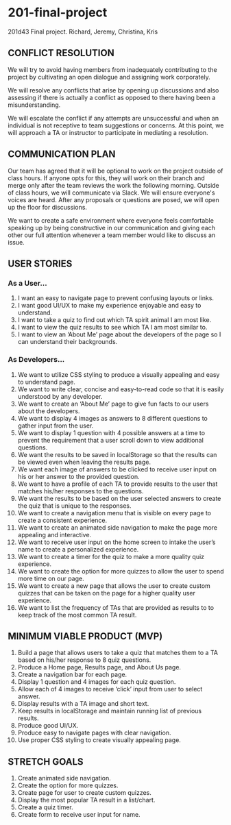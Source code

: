 # 201-final-project
201d43 Final project. Richard, Jeremy, Christina, Kris

## CONFLICT RESOLUTION


We will try to avoid having members from inadequately contributing to the project by cultivating an open dialogue and assigning work corporately.

We will resolve any conflicts that arise by opening up discussions and also assessing if there is actually a conflict as opposed to there having been a misunderstanding.

We will escalate the conflict if any attempts are unsuccessful and when an individual is not receptive to team suggestions or concerns. At this point, we will approach a TA or instructor to participate in mediating a resolution.


##  COMMUNICATION PLAN


Our team has agreed that it will be optional to work on the project outside of class hours. If anyone opts for this, they will work on their branch and merge only after the  team reviews the work the following morning. Outside of class hours, we will communicate via Slack. 
We will ensure everyone's voices are heard. After any proposals or questions are posed, we will open up the floor for  	discussions. 

We want to create a safe environment where  everyone feels comfortable speaking up by being constructive in our communication and giving each other our full attention whenever a team member would like to discuss an issue.


## USER STORIES


### As a User...

1. I want an easy to navigate page to prevent confusing layouts or links.
2. I want good UI/UX to make my experience enjoyable and easy to understand. 
3. I want to take a quiz to find out which TA spirit animal I am most like. 
4. I want to view the quiz results to see which TA I am most similar to. 
5. I want to view an ‘About Me’ page about the developers of the page so I can understand their backgrounds. 

### As Developers...

1. We want to utilize CSS styling to produce a visually appealing and easy to understand page. 
2. We want to write clear, concise and easy-to-read code so that it is easily understood by any developer. 
3. We want to create an ‘About Me’ page to give fun facts to our users about the developers. 
4. We want to display 4 images as answers to 8 different questions to gather input from the user.
5. We want to display 1 question with 4 possible answers at a time to prevent the requirement that a user scroll down to view additional questions. 
6. We want the results to be saved in localStorage so that the results can be viewed even when leaving the results page. 
7. We want each image of answers to be clicked to receive user input on his or her answer to the provided question. 
8. We want to have a profile of each TA to provide results to the user that matches his/her responses to the questions. 
9. We want the results to be based on the user selected answers to create the quiz that is unique to the responses. 
10. We want to create a navigation menu that is visible on every page to create a consistent experience.
11. We want to create an animated side navigation to make the page more appealing and interactive. 
12. We want to receive user input on the home screen to intake the user’s name to create a personalized experience.
13. We want to create a timer for the quiz to make a more quality quiz experience.
14. We want to create the option for more quizzes to allow the user to spend more time on our page. 
15. We want to create a new page that allows the user to create custom quizzes that can be taken on the page for a higher quality user experience. 
16. We want to list the frequency of TAs that are provided as results to to keep track of the most common TA result. 


## MINIMUM VIABLE PRODUCT (MVP)


1. Build a page that allows users to take a quiz that matches them to a TA based on his/her response to 8 quiz questions. 
2. Produce a Home page, Results page, and About Us page.
3. Create a navigation bar for each page. 
4. Display 1 question and 4 images for each quiz question. 
5. Allow each of 4 images to receive ‘click’ input from user to select answer. 
6. Display results with a TA image and short text. 
7. Keep results in localStorage and maintain running list of previous results.
8. Produce good UI/UX.
9. Produce easy to navigate pages with clear navigation.
10. Use proper CSS styling to create visually appealing page.


## STRETCH GOALS


1. Create animated side navigation. 
2. Create the option for more quizzes. 
3. Create page for user to create custom quizzes. 
4. Display the most popular TA result in a list/chart. 
5. Create a quiz timer.
6. Create form to receive user input for name.
